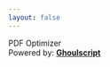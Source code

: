 ```yaml
---
layout: false
---
```


<script setup>
  import pButton from '../components/button/Button.vue'
  import pPdfViewer from '../components/pdf-viewer/PdfViewer.vue'
  import pDropzone from '../components/dropzone/Dropzone.vue'
  import pSpread from '../components/spread/Spread.vue'
  import pHeading from '../components/heading/Heading.vue'
  import pCaption from '../components/caption/Caption.vue'
  import { showOverlay, hideOverlay } from '../components/overlay'
  import IconFile from '@privyid/persona-icon/vue/document-filled/32.vue'
  import IconImage from '@privyid/persona-icon/vue/image/32.vue'
  import { usePreview } from '../components/cropper/utils/use-preview'
  import { optimizePDF } from '@privyid/ghoulscript'
  import {
    ref,
    watch,
    watchEffect,
    computed,
  } from 'vue-demi'

  const input  = ref()
  const output = ref()

  const inputViewer  = ref()
  const outputViewer = ref()

  const inputUrl  = usePreview(input)
  const outputUrl = usePreview(output)

  const scale = ref()

  const diff = computed(() => {
    if (input.value && output.value) {
      return Math.round((output.value.size - input.value.size) / input.value.size * 100)
    }
  })

  watch(input, async (value) => {
    if (value) {
      try {
        showOverlay()

        const result = await optimizePDF(value)
        const name   = input.value.name.replace('.pdf', '.compressed.pdf')

        output.value = new File([result], name, { type: 'application/pdf' })
      } finally {
        hideOverlay()
      }
    }
  })

  watchEffect((onCleanup) => {
    const inputContainer  = inputViewer.value?.container
    const outputContainer = outputViewer.value?.container

    if (inputContainer && outputContainer) {
      const onInputScroll  = () => syncScroll(inputContainer, outputContainer)
      const onOutputScroll = () => syncScroll(outputContainer, inputContainer)

      inputContainer.addEventListener('scroll', onInputScroll, { passive: true })
      outputContainer.addEventListener('scroll', onOutputScroll, { passive: true })

      onCleanup(() => {
        inputContainer.removeEventListener('scroll', onInputScroll)
        outputContainer.removeEventListener('scroll', onOutputScroll)
      })
    }
  })

  function syncScroll (source, target) {
    target.scrollLeft = source.scrollLeft
    target.scrollTop  = source.scrollTop
  }

  function bytes (bytes, decimal = 2, k = 1024) {
    if (bytes === 0)
      return '0 Bytes'

    const sizes = [
      `${bytes > 1 ? 'Bytes' : 'Byte'}`,
      'KB',
      'MB',
      'GB',
      'TB',
      'PB',
      'EB',
      'ZB',
      'YB',
    ]

    const i = Math.floor(Math.log(bytes) / Math.log(k))

    return `${Number.parseFloat((bytes / Math.pow(k, i)).toFixed(decimal))} ${sizes[i]}`
  }

  function close () {
    input.value  = undefined
    output.value = undefined
  }
</script>

<div class="flex w-full min-h-screen">
  <div
    v-if="!output"
    class="flex items-center justify-center w-full min-h-screen">
    <div class="w-1/3 p-6 text-center">
      <div class="mb-4">
        <p-heading element="h3">
          PDF Optimizer
        </p-heading>
      </div>
      <p-dropzone v-model="input" accept="application/pdf">
        <template #default="{ isDragover, isHovered, model, browse }">
          <div class="flex flex-col items-center justify-center w-full p-6 space-y-3 border-2 border-dashed rounded aspect-video "
            :class="[isDragover ? 'bg-info dark:bg-dark-info border-info-emphasis dark:border-dark-info-emphasis' : 'bg-default dark:bg-dark-default border-default dark:border-dark-default']">
            <p-spread :active="isDragover || isHovered">
              <IconFile class="w-16 h-16 mt-5 fill-info-emphasis dark:fill-dark-info-emphasis" />
            </p-spread>
            <p-heading element="h5">
              Upload Document
            </p-heading>
            <p-heading element="h6">
              <template v-if="!model">
                Drag your document here or click
                <a class="text-info hover:underline" href="#" @click.prevent="browse">Browse</a>
              </template>
              <template v-else>
                {{ model.name }}
              </template>
            </p-heading>
          </div>
        </template>
      </p-dropzone>
      <p-caption class="my-4">
        Powered by: <a href="https://github.com/privy-open-source/ghoulscript" target="_blank"><b>Ghoulscript</b></a>
      </p-caption>
    </div>
  </div>
  <template v-else>
    <div class="w-full border">
      <p-pdf-viewer v-model:scale="scale" ref="inputViewer" :src="inputUrl" layout="fit">
        <template #header>
          <div class="flex p-2">
            <div class="flex-grow">
              Original Size:&nbsp;<b>{{ bytes(input.size) }}</b>&nbsp;
            </div>
            <p-button size="xs" @click="close">
              Close
            </p-button>
          </div>
        </template>
      </p-pdf-viewer>
    </div>
    <div class="w-full border">
      <p-pdf-viewer v-model:scale="scale" ref="outputViewer" :src="outputUrl" layout="fit">
        <template #header>
          <div class="flex p-2">
            <div class="flex-grow">
              Result Size:&nbsp;<b>{{ bytes(output.size) }}</b>&nbsp;
              <span :class="diff < 0 ? 'text-green-50' : 'text-red-50'"> ({{ diff }}%)</span>
            </div>
            <p-button
              :href="outputUrl"
              :download="output.name"
              color="info"
              size="xs">
              Download Result
            </p-button>
          </div>
        </template>
      </p-pdf-viewer>
    </div>
  </template>
</div>
